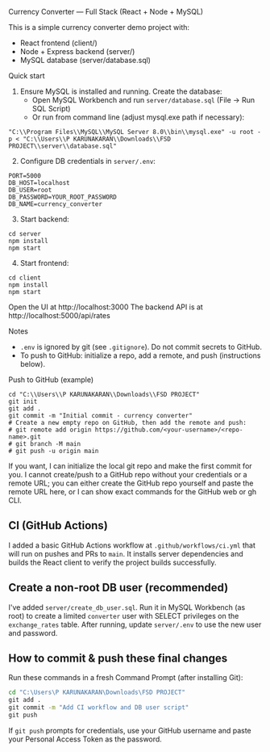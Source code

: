 Currency Converter — Full Stack (React + Node + MySQL)

This is a simple currency converter demo project with:
- React frontend (client/)
- Node + Express backend (server/)
- MySQL database (server/database.sql)

Quick start

1) Ensure MySQL is installed and running. Create the database:
   - Open MySQL Workbench and run `server/database.sql` (File → Run SQL Script)
   - Or run from command line (adjust mysql.exe path if necessary):

```
"C:\\Program Files\\MySQL\\MySQL Server 8.0\\bin\\mysql.exe" -u root -p < "C:\\Users\\P KARUNAKARAN\\Downloads\\FSD PROJECT\\server\\database.sql"
```

2) Configure DB credentials in `server/.env`:

```
PORT=5000
DB_HOST=localhost
DB_USER=root
DB_PASSWORD=YOUR_ROOT_PASSWORD
DB_NAME=currency_converter
```

3) Start backend:

```
cd server
npm install
npm start
```

4) Start frontend:

```
cd client
npm install
npm start
```

Open the UI at http://localhost:3000
The backend API is at http://localhost:5000/api/rates

Notes
- `.env` is ignored by git (see `.gitignore`). Do not commit secrets to GitHub.
- To push to GitHub: initialize a repo, add a remote, and push (instructions below).

Push to GitHub (example)

```
cd "C:\\Users\\P KARUNAKARAN\\Downloads\\FSD PROJECT"
git init
git add .
git commit -m "Initial commit - currency converter"
# Create a new empty repo on GitHub, then add the remote and push:
# git remote add origin https://github.com/<your-username>/<repo-name>.git
# git branch -M main
# git push -u origin main
```

If you want, I can initialize the local git repo and make the first commit for you. I cannot create/push to a GitHub repo without your credentials or a remote URL; you can either create the GitHub repo yourself and paste the remote URL here, or I can show exact commands for the GitHub web or gh CLI.
 
CI (GitHub Actions)
--------------------
I added a basic GitHub Actions workflow at `.github/workflows/ci.yml` that will run on pushes and PRs to `main`. It installs server dependencies and builds the React client to verify the project builds successfully.

Create a non-root DB user (recommended)
------------------------------------
I've added `server/create_db_user.sql`. Run it in MySQL Workbench (as root) to create a limited `converter` user with SELECT privileges on the `exchange_rates` table. After running, update `server/.env` to use the new user and password.

How to commit & push these final changes
---------------------------------------
Run these commands in a fresh Command Prompt (after installing Git):

```cmd
cd "C:\Users\P KARUNAKARAN\Downloads\FSD PROJECT"
git add .
git commit -m "Add CI workflow and DB user script"
git push
```

If `git push` prompts for credentials, use your GitHub username and paste your Personal Access Token as the password.
